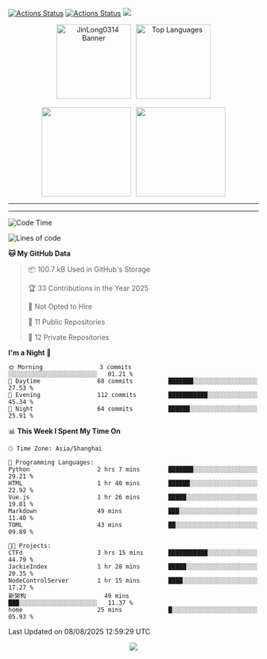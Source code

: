[![Actions Status](https://github.com/JinLong0314/JinLong0314/workflows/wakatime-stats/badge.svg)](https://github.com/JinLong0314/JinLong0314/actions)
[![Actions Status](https://github.com/JinLong0314/JinLong0314/workflows/update-gh-activity-new/badge.svg)](https://github.com/JinLong0314/JinLong0314/actions)
![](https://visitor-badge-deno.deno.dev/JinLong0314.JinLong0314.svg)
<br>
 
<div align="center" style="display: flex; justify-content: center; align-items: center; gap: 10px;">
  <img src="https://socialify.git.ci/JinLong0314/JinLong0314/image?custom_language=Python&font=Inter&language=1&name=1&pattern=Plus" alt="JinLong0314 Banner" height="150"/>
  <img src="https://github-readme-stats.vercel.app/api/top-langs/?username=JinLong0314&hide_border=true" alt="Top Languages" height="150"/>
</div>

<br>

<div align="center" style="display: flex; justify-content: center; align-items: center; gap: 10px;">
  <img src="https://spotify-github-profile.kittinanx.com/api/view?uid=31afscsa66thkz2rxnganseg5i3a&cover_image=true&theme=default&show_offline=false&background_color=121212&interchange=true&bar_color=53b14f&bar_color_cover=true"  height="180"/>
  <img src="https://spotify-recently-played-readme.vercel.app/api?user=31afscsa66thkz2rxnganseg5i3a&count=5&width=600" height="180"/>
</div>


---

<!--START_SECTION:activity-->

<!--END_SECTION:activity-->

---

<!--START_SECTION:waka-->
![Code Time](http://img.shields.io/badge/Code%20Time-25%20hrs%2015%20mins-blue)

![Lines of code](https://img.shields.io/badge/From%20Hello%20World%20I%27ve%20Written-229.0%20thousand%20lines%20of%20code-blue)

**🐱 My GitHub Data** 

> 📦 100.7 kB Used in GitHub's Storage 
 > 
> 🏆 33 Contributions in the Year 2025
 > 
> 🚫 Not Opted to Hire
 > 
> 📜 11 Public Repositories 
 > 
> 🔑 12 Private Repositories 
 > 
**I'm a Night 🦉** 

```text
🌞 Morning                3 commits           ░░░░░░░░░░░░░░░░░░░░░░░░░   01.21 % 
🌆 Daytime                68 commits          ███████░░░░░░░░░░░░░░░░░░   27.53 % 
🌃 Evening                112 commits         ███████████░░░░░░░░░░░░░░   45.34 % 
🌙 Night                  64 commits          ██████░░░░░░░░░░░░░░░░░░░   25.91 % 
```


📊 **This Week I Spent My Time On** 

```text
🕑︎ Time Zone: Asia/Shanghai

💬 Programming Languages: 
Python                   2 hrs 7 mins        ███████░░░░░░░░░░░░░░░░░░   29.21 % 
HTML                     1 hr 40 mins        ██████░░░░░░░░░░░░░░░░░░░   22.92 % 
Vue.js                   1 hr 26 mins        █████░░░░░░░░░░░░░░░░░░░░   19.81 % 
Markdown                 49 mins             ███░░░░░░░░░░░░░░░░░░░░░░   11.40 % 
TOML                     43 mins             ██░░░░░░░░░░░░░░░░░░░░░░░   09.89 % 

🐱‍💻 Projects: 
CTFd                     3 hrs 15 mins       ███████████░░░░░░░░░░░░░░   44.79 % 
JackieIndex              1 hr 28 mins        █████░░░░░░░░░░░░░░░░░░░░   20.35 % 
NodeControlServer        1 hr 15 mins        ████░░░░░░░░░░░░░░░░░░░░░   17.27 % 
新架构                      49 mins             ███░░░░░░░░░░░░░░░░░░░░░░   11.37 % 
home                     25 mins             █░░░░░░░░░░░░░░░░░░░░░░░░   05.93 % 
```


 Last Updated on 08/08/2025 12:59:29 UTC
<!--END_SECTION:waka-->



<p align="center">
  <img src="https://capsule-render.vercel.app/api?type=waving&color=gradient&height=60&section=footer"/>
</p>
